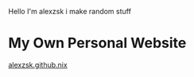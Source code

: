 Hello I'm alexzsk i make random stuff

# My Own Personal Website
[alexzsk.github.nix](https://alexzsk.github.io)
